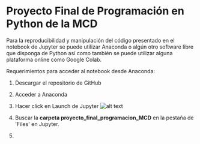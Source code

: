 
# Proyecto Final de Programación en Python de la MCD 

Para la reproducibilidad y manipulación del código presentado en el notebook de Jupyter se puede utilizar Anaconda o algún otro software libre que disponga de Python así como también se puede utilizar alguna plataforma online como Google Colab. 

Requerimientos para acceder al notebook desde Anaconda:
1. Descargar el repositorio de GitHub
2. Acceder a Anaconda
3. Hacer click en Launch de Jupyter 
 ![alt text](https://miro.medium.com/max/1200/1*CrzFvh-ha0mkhUrA3q786A.png)
 
4. Buscar la **carpeta proyecto_final_programacion_MCD** en la pestaña de 'Files' en Jupyter.
5. 
